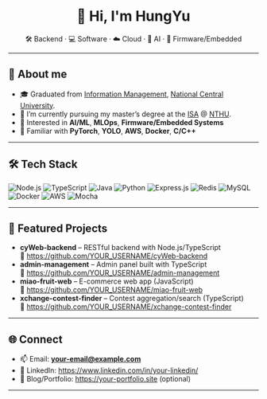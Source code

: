 <h1 align="center">👋 Hi, I'm HungYu</h1>
<p align="center">
🛠️ Backend · 💻 Software · ☁️ Cloud · 🤖 AI · 🔧 Firmware/Embedded


</p>

---

## 🔎 About me
- 🎓 Graduated from [Information Management](https://im.mgt.ncu.edu.tw/english), [National Central University](https://www.ncu.edu.tw/).
- 📝 I’m currently pursuing my master’s degree at the [ISA](https://isa.site.nthu.edu.tw/index.php?Lang=en) @ [NTHU](https://nthu-en.site.nthu.edu.tw/).
- 🌱 Interested in **AI/ML**, **MLOps**, **Firmware/Embedded Systems**
- 🚀 Familiar with **PyTorch**, **YOLO**, **AWS**, **Docker**, **C/C++**


---

## 🛠 Tech Stack

![Node.js](https://img.shields.io/badge/Node.js-339933?logo=node.js&logoColor=white)
![TypeScript](https://img.shields.io/badge/TypeScript-3178C6?logo=typescript&logoColor=white)
![Java](https://img.shields.io/badge/Java-007396?logo=openjdk&logoColor=white)
![Python](https://img.shields.io/badge/Python-3776AB?logo=python&logoColor=white)
![Express.js](https://img.shields.io/badge/Express.js-000000?logo=express&logoColor=white)
![Redis](https://img.shields.io/badge/Redis-DC382D?logo=redis&logoColor=white)
![MySQL](https://img.shields.io/badge/MySQL-4479A1?logo=mysql&logoColor=white)
![Docker](https://img.shields.io/badge/Docker-2496ED?logo=docker&logoColor=white)
![AWS](https://img.shields.io/badge/AWS-232F3E?logo=amazon-aws&logoColor=white)
![Mocha](https://img.shields.io/badge/Mocha-8D6748?logo=mocha&logoColor=white)

---

## 📌 Featured Projects
<!-- 換成你想置頂/代表性的專案 -->
- **cyWeb-backend** – RESTful backend with Node.js/TypeScript  
  🔗 https://github.com/YOUR_USERNAME/cyWeb-backend
- **admin-management** – Admin panel built with TypeScript  
  🔗 https://github.com/YOUR_USERNAME/admin-management
- **miao-fruit-web** – E-commerce web app (JavaScript)  
  🔗 https://github.com/YOUR_USERNAME/miao-fruit-web
- **xchange-contest-finder** – Contest aggregation/search (TypeScript)  
  🔗 https://github.com/YOUR_USERNAME/xchange-contest-finder

---

## 🌐 Connect
- 📫 Email: **your-email@example.com**
- 💼 LinkedIn: https://www.linkedin.com/in/your-linkedin/
- 📝 Blog/Portfolio: https://your-portfolio.site (optional)

---
